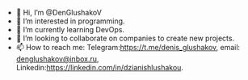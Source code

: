 - 👋 Hi, I’m @DenGlushakoV
- 👀 I’m interested in programming.
- 🌱 I’m currently learning DevOps.
- 💞️ I’m looking to collaborate on companies to create new projects.
- 📫 How to reach me: Telegram:https://t.me/denis_glushakov, email: denglushakov@inbox.ru, Linkedin:https://linkedin.com/in/dzianishlushakou.

<!---
DenGlushakoV/DenGlushakoV is a ✨ special ✨ repository because its `README.md` (this file) appears on your GitHub profile.
You can click the Preview link to take a look at your changes.
--->
